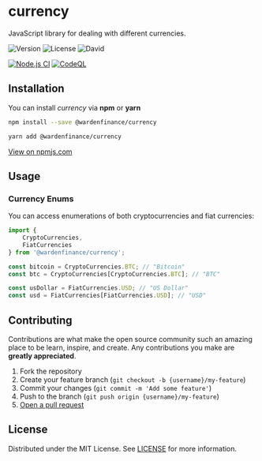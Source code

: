 # currency
JavaScript library for dealing with different currencies.

![Version](https://img.shields.io/github/package-json/v/wardenfinance/currency)
![License](https://img.shields.io/github/license/wardenfinance/currency)
![David](https://img.shields.io/david/wardenfinance/currency)

[![Node.js CI](https://github.com/wardenfinance/currency/actions/workflows/node.js.yml/badge.svg)](https://github.com/wardenfinance/currency/actions/workflows/node.js.yml)
[![CodeQL](https://github.com/wardenfinance/currency/actions/workflows/codeql-analysis.yml/badge.svg)](https://github.com/wardenfinance/currency/actions/workflows/codeql-analysis.yml)

## Installation

You can install _currency_ via **npm** or **yarn**

```sh
npm install --save @wardenfinance/currency
```

```sh
yarn add @wardenfinance/currency
```

[View on npmjs.com](https://npmjs.com/package/@wardenfinance/currency)

## Usage

### Currency Enums

You can access enumerations of both cryptocurrencies and fiat currencies:

```typescript
import {
    CryptoCurrencies,
    FiatCurrencies
} from '@wardenfinance/currency';

const bitcoin = CryptoCurrencies.BTC; // "Bitcoin"
const btc = CryptoCurrencies[CryptoCurrencies.BTC]; // "BTC"

const usDollar = FiatCurrencies.USD; // "US Dollar"
const usd = FiatCurrencies[FiatCurrencies.USD]; // "USD"
```

## Contributing

Contributions are what make the open source community such an amazing place to be learn, inspire, and create. Any contributions you make are **greatly appreciated**.

1. Fork the repository
2. Create your feature branch (`git checkout -b {username}/my-feature`)
3. Commit your changes (`git commit -m 'Add some feature'`)
4. Push to the branch (`git push origin {username}/my-feature`)
5. [Open a pull request](https://github.com/wardenfinance/currency/pulls)

## License

Distributed under the MIT License. See [LICENSE](https://github.com/wardenfinance/currency/tree/main/LICENSE) for more information.

